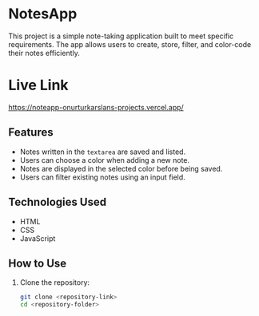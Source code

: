 # NotesApp

This project is a simple note-taking application built to meet specific requirements. The app allows users to create, store, filter, and color-code their notes efficiently.

# Live Link 
https://noteapp-onurturkarslans-projects.vercel.app/

## Features

- Notes written in the `textarea` are saved and listed.
- Users can choose a color when adding a new note.
- Notes are displayed in the selected color before being saved.
- Users can filter existing notes using an input field.

## Technologies Used

- HTML
- CSS
- JavaScript

## How to Use

1. Clone the repository:
   ```bash
   git clone <repository-link>
   cd <repository-folder>

